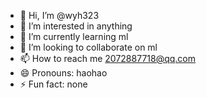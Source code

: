 - 👋 Hi, I’m @wyh323
- 👀 I’m interested in anything
- 🌱 I’m currently learning ml
- 💞️ I’m looking to collaborate on ml
- 📫 How to reach me 2072887718@qq.com
- 😄 Pronouns: haohao
- ⚡ Fun fact: none

<!---
wyh323/wyh323 is a ✨ special ✨ repository because its `README.md` (this file) appears on your GitHub profile.
You can click the Preview link to take a look at your changes.
--->
